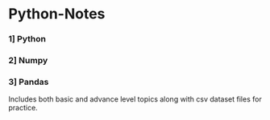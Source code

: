 # Python-Notes

### 1] Python

### 2] Numpy

### 3] Pandas

Includes both basic and advance level topics along with csv dataset files for practice.
